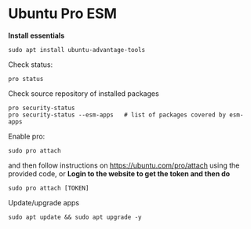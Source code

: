 # Ubuntu Pro ESM
**Install essentials**
```
sudo apt install ubuntu-advantage-tools
```

Check status:
```
pro status
```
Check source repository of installed packages
```
pro security-status
pro security-status --esm-apps   # list of packages covered by esm-apps
```

Enable pro:
```
sudo pro attach
```
and then follow instructions on https://ubuntu.com/pro/attach using the provided code, or 
**Login to the website to get the token and then do**
```
sudo pro attach [TOKEN]
```
Update/upgrade apps
```
sudo apt update && sudo apt upgrade -y
```
